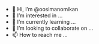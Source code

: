 - 👋 Hi, I’m @oosimanomikan
- 👀 I’m interested in ...
- 🌱 I’m currently learning ...
- 💞️ I’m looking to collaborate on ...
- 📫 How to reach me ...

<!---
oosimanomikan/oosimanomikan is a ✨ special ✨ repository because its `README.md` (this file) appears on your GitHub profile.
You can click the Preview link to take a look at your changes.
--->
